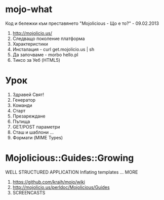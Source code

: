 mojo-what
=========

Код и бележки към преставянето "Mojolicious - Що е то?" - 09.02.2013

1. http://mojolicio.us/  
1. Следващо поколение платформа
1. Характеристики 
1. Инсталация - curl get.mojolicio.us | sh
1. Да започваме - morbo hello.pl
1. Тиксо за Уеб (HTML5)

Урок
===

1. Здравей Свят!
1. Генератор
1. Команди
1. Старт
1. Презареждане
1. Пътища
1. GET/POST параметри
1. Сташ и шаблони
...
1. Формати (MIME Types)

Mojolicious::Guides::Growing
===

WELL STRUCTURED APPLICATION
Inflating templates
...
MORE

1. https://github.com/kraih/mojo/wiki
1. http://mojolicio.us/perldoc/Mojolicious/Guides
1. SCREENCASTS